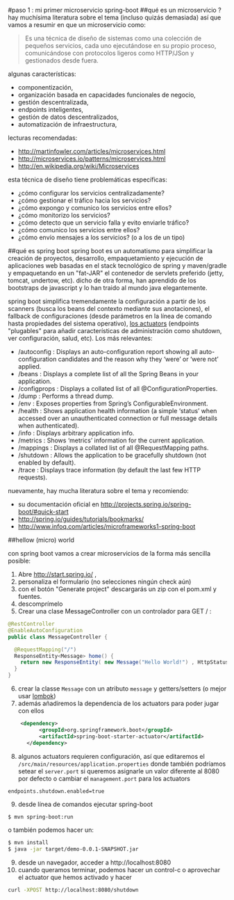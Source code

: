 #paso 1 : mi primer microservicio spring-boot 
##qué es un microservicio ?
hay muchísima literatura sobre el tema (incluso quizás demasiada) así que vamos a resumir en que un microservicio como:
> Es una técnica de diseño de sistemas como una colección de pequeños servicios, cada uno ejecutándose en su propio proceso, comunicándose con protocolos ligeros como HTTP/JSon y gestionados desde fuera.

algunas características:

* componentización, 
* organización basada en capacidades funcionales de negocio, 
* gestión descentralizada, 
* endpoints inteligentes, 
* gestión de datos descentralizados, 
* automatización de infraestructura, 

lecturas recomendadas:
* http://martinfowler.com/articles/microservices.html
* http://microservices.io/patterns/microservices.html
* http://en.wikipedia.org/wiki/Microservices

esta técnica de diseño tiene problemáticas específicas:
- ¿cómo configurar los servicios centralizadamente?
- ¿cómo gestionar el tráfico hacia los servicios?
- ¿cómo expongo y comunico los servicios entre ellos?
- ¿cómo monitorizo los servicios?
- ¿cómo detecto que un servicio falla y evito enviarle tráfico?
- ¿cómo comunico los servicios entre ellos?
- ¿cómo envío mensajes a los servicios? (o a los de un tipo) 

##qué es spring boot
spring boot es un automatismo para simplificar la creación de proyectos, desarrollo, empaquetamiento y ejecución de aplicaciones web basadas en el stack tecnológico de spring y maven/gradle y empaquetando en un "fat-JAR" el contenedor de servlets preferido (jetty, tomcat, undertow, etc). dicho de otra forma, han aprendido de los bootstraps de javascript y lo han traido al mundo java elegantemente.

spring boot simplifica tremendamente la configuración a partir de los scanners (busca los beans del contexto mediante sus anotaciones), el fallback de configuraciones (desde parámetros en la línea de comando hasta propiedades del sistema operativo), [los actuators](http://docs.spring.io/spring-boot/docs/current-SNAPSHOT/reference/htmlsingle/#production-ready) (endpoints "plugables" para añadir características de administración como shutdown, ver configuración, salud, etc). Los más relevantes:
 * /autoconfig : Displays an auto-configuration report showing all auto-configuration candidates and the reason why they ‘were’ or ‘were not’ applied.
 * /beans : Displays a complete list of all the Spring Beans in your application.
 * /configprops : Displays a collated list of all @ConfigurationProperties.
 * /dump : Performs a thread dump.
 * /env : Exposes properties from Spring’s ConfigurableEnvironment.
 * /health : Shows application health information (a simple ‘status’ when accessed over an unauthenticated connection or full message details when authenticated).
 * /info : Displays arbitrary application info.
 * /metrics : Shows ‘metrics’ information for the current application.
 * /mappings : Displays a collated list of all @RequestMapping paths.
 * /shutdown : Allows the application to be gracefully shutdown (not enabled by default).
 * /trace : Displays trace information (by default the last few HTTP requests).

nuevamente, hay mucha literatura sobre el tema y recomiendo:
* su documentación oficial en http://projects.spring.io/spring-boot/#quick-start
* http://spring.io/guides/tutorials/bookmarks/
* http://www.infoq.com/articles/microframeworks1-spring-boot

##hellow (micro) world

con spring boot vamos a crear microservicios de la forma más sencilla posible: 
  1. Abre http://start.spring.io/ , 
  2. personaliza el formulario (no selecciones ningún check aún) 
  3. con el botón "Generate project" descargarás un zip con el pom.xml y fuentes.
  4. descomprímelo
  5. Crear una clase MessageController con un controlador para GET / :
```java
@RestController
@EnableAutoConfiguration
public class MessageController {

  @RequestMapping("/")
  ResponseEntity<Message> home() {
    return new ResponseEntity( new Message("Hello World!") , HttpStatus.ACCEPTED);
  }
}
```
  6. crear la classe ```Message``` con un atributo ```message``` y getters/setters (o mejor usar [lombok](http://projectlombok.org/))
  7. además añadiremos la dependencia de los actuators para poder jugar con ellos
```xml
    <dependency>
          <groupId>org.springframework.boot</groupId>
          <artifactId>spring-boot-starter-actuator</artifactId>
      </dependency>
```
  8. algunos actuators requieren configuración, así que editaremos el ```/src/main/resources/application.properties``` donde también podríamos setear el ```server.port``` si queremos asignarle un valor diferente al 8080 por defecto o cambiar el ```management.port``` para los actuators
```properties
endpoints.shutdown.enabled=true
```
  9. desde línea de comandos ejecutar spring-boot
```sh
$ mvn spring-boot:run
```
o también podemos hacer un:
```sh
$ mvn install
$ java -jar target/demo-0.0.1-SNAPSHOT.jar
```
  9. desde un navegador, acceder a http://localhost:8080
  10. cuando queramos terminar, podemos hacer un control-c o aprovechar el actuator que hemos activado y hacer
```sh
curl -XPOST http://localhost:8080/shutdown
```


